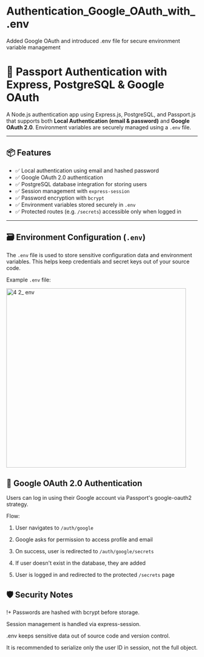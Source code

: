 # Authentication_Google_OAuth_with_.env
Added Google OAuth and introduced .env file for secure environment variable management


# 🔐 Passport Authentication with Express, PostgreSQL & Google OAuth

A Node.js authentication app using Express.js, PostgreSQL, and Passport.js that supports both **Local Authentication (email & password)** and **Google OAuth 2.0**. Environment variables are securely managed using a `.env` file.

---

## 📦 Features

- ✅ Local authentication using email and hashed password
- ✅ Google OAuth 2.0 authentication
- ✅ PostgreSQL database integration for storing users
- ✅ Session management with `express-session`
- ✅ Password encryption with `bcrypt`
- ✅ Environment variables stored securely in `.env`
- ✅ Protected routes (e.g. `/secrets`) accessible only when logged in

---

## 🗃️ Environment Configuration (`.env`)

The `.env` file is used to store sensitive configuration data and environment variables. This helps keep credentials and secret keys out of your source code.

Example `.env` file:


<img width="473" alt="4 2_ env" src="https://github.com/user-attachments/assets/cb40cffd-a527-4532-9eb9-00794780f52a" />


## 🔑 Google OAuth 2.0 Authentication
Users can log in using their Google account via Passport's google-oauth2 strategy.

Flow:

1. User navigates to `/auth/google`

2. Google asks for permission to access profile and email

3. On success, user is redirected to `/auth/google/secrets`

4. If user doesn't exist in the database, they are added

5. User is logged in and redirected to the protected `/secrets` page


## 🛡️ Security Notes

!+ Passwords are hashed with bcrypt before storage.

Session management is handled via express-session.

.env keeps sensitive data out of source code and version control.

It is recommended to serialize only the user ID in session, not the full object.


